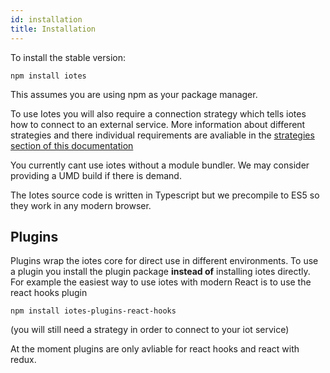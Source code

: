```yaml
---
id: installation
title: Installation
---
```

To install the stable version:

```
npm install iotes
```

This assumes you are using npm as your package manager.

To use Iotes you will also require a connection strategy which tells iotes how to connect to an external service. More information about different strategies and there individual requirements are avaliable in the [strategies section of this documentation](../strategies/mqtt.md)

You currently cant use iotes without a module bundler. We may consider providing a UMD build if there is demand.

The Iotes source code is written in Typescript but we precompile to ES5 so they work in any modern browser.

## Plugins

Plugins wrap the iotes core for direct use in different environments. To use a plugin you install the plugin package **instead of** installing iotes directly. For example the easiest way to use iotes with modern React is to use the react hooks plugin

```
npm install iotes-plugins-react-hooks
```

(you will still need a strategy in order to connect to your iot service)

At the moment plugins are only avliable for react hooks and react with redux.
